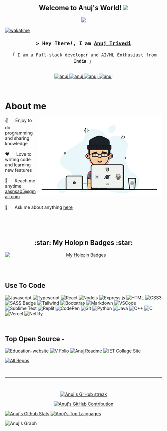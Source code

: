 <h2 align="center">
  Welcome to Anuj's World!
  <img src="https://media.giphy.com/media/hvRJCLFzcasrR4ia7z/giphy.gif" width="28">
</h2>

<p align="center">
  <a href="https://github.com/aasn0119"><img src="https://readme-typing-svg.herokuapp.com/?lines=Self%20Taught%20Programmer;full%20stack%20Developer;1%2B%20year%20of%20coding%20experience;Always%20learning%20new%20things&center=true&width=380&height=45"></a>
</p>

<!-- <a href="https://komarev.com/ghpvc/?username=aasn0119">
  <img align="right" src="https://komarev.com/ghpvc/?username=aasn0119&label=Visitors&color=0e75b6&style=flat" alt="Profile visitor" />
</a> -->

[![wakatime](https://wakatime.com/badge/user/89094640-58e3-41ed-b5db-3fd94be2bc86.svg)](https://wakatime.com/@89094640-58e3-41ed-b5db-3fd94be2bc86)

<!-- Intro  -->
<h3 align="center">
        <samp>&gt; Hey There!, I am
                <b><a target="_blank" href="https://anuj-vfolio.netlify.app">Anuj Trivedi</a></b>
        </samp>
</h3>

<p align="center"> 
  <samp>
    「 I am a Full-stack developer and AI/ML Enthusiast from <b>India</b> 」
    <br>
    <br>
  </samp>
</p>

<p align="center">
 <a href="https://anuj-vfolio.netlify.app" target="blank">
  <img src="https://img.shields.io/badge/Website-DC143C?style=for-the-badge&logo=medium&logoColor=white" alt="anuj" />
 </a>
 <a href="https://www.linkedin.com/in/anuj-abhi-s019" target="_blank">
  <img src="https://img.shields.io/badge/LinkedIn-0077B5?style=for-the-badge&logo=linkedin&logoColor=white" alt="anuj"/>
 </a>
 <a href="https://www.instagram.com/anuj_trivedi_19/" target="_blank">
  <img src="https://img.shields.io/badge/Instagram-fe4164?style=for-the-badge&logo=instagram&logoColor=white" alt="anuj" />
 </a> 
 <a href="https://facebook.com/anuj.trivedi.7315" target="_blank">
  <img src="https://img.shields.io/badge/Facebook-20BEFF?&style=for-the-badge&logo=facebook&logoColor=white" alt="anuj"  />
  </a> 
</p>
<br />

<!-- About Section -->

# About me

<p>
 <img align="right" width="400" src="./assets/programmer.gif" alt="Coding gif" />
  
 ✌️ &emsp; Enjoy to do programming and sharing knowledge <br/><br/>
 ❤️ &emsp; Love to writing code and learning new features<br/><br/>
 📧 &emsp; Reach me anytime: aasnsa05@gmail.com<br/><br/>
 💬 &emsp; Ask me about anything [here](https://github.com/aasn0119/aasn0119/issues)

</p>

<br/>
<br/>
<br/>

<!-- Holopin Badge Section -->
<h2 align="center">:star: My Holopin Badges :star:</h2>
<p align="center">
  <a href="https://holopin.io/@aasn0119">
    <img src="https://holopin.me/aasn0119" alt="My Holopin Badges" width="800" style="display: block; margin:auto;" onerror="this.onerror=null; this.src='YOUR_FALLBACK_IMAGE_URL';">
  </a>
</p>

<br/>
<br/>

## Use To Code

![Javascript](https://img.shields.io/badge/Javascript-F0DB4F?style=for-the-badge&labelColor=black&logo=javascript&logoColor=F0DB4F)
![Typescript](https://img.shields.io/badge/Typescript-007acc?style=for-the-badge&labelColor=black&logo=typescript&logoColor=007acc)
![React](https://img.shields.io/badge/-React-61DBFB?style=for-the-badge&labelColor=black&logo=react&logoColor=61DBFB)
![Nodejs](https://img.shields.io/badge/Nodejs-3C873A?style=for-the-badge&labelColor=black&logo=node.js&logoColor=3C873A)
![Express.js](https://img.shields.io/badge/Express.js-000000?style=for-the-badge&logo=express&logoColor=white)
![HTML](https://img.shields.io/badge/HTML5-E34F26?style=for-the-badge&logo=html5&logoColor=white)
![CSS3](https://img.shields.io/badge/CSS3-1572B6?style=for-the-badge&logo=css3&logoColor=white)
![SASS Badge](https://img.shields.io/badge/Sass-CC6699?style=for-the-badge&logo=sass&logoColor=white)
![Tailwind](https://img.shields.io/badge/Tailwind_CSS-092749?style=for-the-badge&logo=tailwindcss&logoColor=06B6D4&labelColor=000000)
![Bootstrap](https://img.shields.io/badge/Bootstrap-563D7C?style=for-the-badge&logo=bootstrap&logoColor=white)
![Markdown](https://img.shields.io/badge/Markdown-000000?style=for-the-badge&logo=markdown&logoColor=white)
![VSCode](https://img.shields.io/badge/Visual_Studio-0078d7?style=for-the-badge&logo=visual%20studio&logoColor=white)
![Sublime Text](https://img.shields.io/badge/sublime_text-%23575757.svg?style=for-the-badge&logo=sublime-text&logoColor=important)
![Replit](https://img.shields.io/badge/Replit-DD1200?style=for-the-badge&logo=Replit&logoColor=white)
![CodePen](https://img.shields.io/badge/CodePen-white?style=for-the-badge&logo=codepen&logoColor=black)
![Git](https://img.shields.io/badge/Git-F05032?style=for-the-badge&logo=git&logoColor=white)
![Python](https://img.shields.io/badge/python-092749?style=for-the-badge&logo=python&logoColor=ffde57&labelColor=4584b6)
![Java](https://img.shields.io/badge/java-%23ED8B00.svg?style=for-the-badge&logo=openjdk&logoColor=white)
![C++](https://img.shields.io/badge/c++-%2300599C.svg?style=for-the-badge&logo=c%2B%2B&logoColor=white)
![C](https://img.shields.io/badge/c-%2300599C.svg?style=for-the-badge&logo=c&logoColor=white)
![Vercel](https://img.shields.io/badge/vercel-%23000000.svg?style=for-the-badge&logo=vercel&logoColor=white)
![Netlify](https://img.shields.io/badge/netlify-%23000000.svg?style=for-the-badge&logo=netlify&logoColor=#00C7B7)

<br/>

## Top Open Source -

[![Education-website](https://github-readme-stats.vercel.app/api/pin/?username=aasn0119&repo=Fully-Responsive-Education-website&border_color=7F3FBF&bg_color=0D1117&title_color=C9D1D9&text_color=8B949E&icon_color=7F3FBF)](https://github.com/aasn0119/Fully-Responsive-Education-website)
[![V Folio](https://github-readme-stats.vercel.app/api/pin/?username=aasn0119&repo=portfolio&border_color=7F3FBF&bg_color=0D1117&title_color=C9D1D9&text_color=8B949E&icon_color=7F3FBF)](https://github.com/aasn0119/portfolio)
[![Anuj Readme](https://github-readme-stats.vercel.app/api/pin/?username=aasn0119&repo=aasn0119&border_color=7F3FBF&bg_color=0D1117&title_color=C9D1D9&text_color=8B949E&icon_color=7F3FBF)](https://github.com/aasn0119/aasn0119)
[![IET Collage Site](https://github-readme-stats.vercel.app/api/pin/?username=aasn0119&repo=IET_AGRA&border_color=7F3FBF&bg_color=0D1117&title_color=C9D1D9&text_color=8B949E&icon_color=7F3FBF)](https://aasn0119/IET_AGRA/)

<p align="left">
  <a href="https://github.com/aasn0119?tab=repositories" target="_blank"><img alt="All Repos" title="All Repositories" src="https://img.shields.io/badge/-All%20Repos-2962FF?style=for-the-badge&logo=koding&logoColor=white"/></a>
</p>

<br/>
<hr/>
<br/>

<p align="center">
  <a href="https://github.com/aasn0119">
    <img src="https://github-readme-streak-stats.herokuapp.com?user=aasn0119&theme=radical&border=7F3FBF&background=0D1117" alt="Anuj's GitHub streak"/>
  </a>
</p>

<p align="center">
  <a href="https://github.com/aasn0119">
    <img src="http://github-profile-summary-cards.vercel.app/api/cards/profile-details?username=aasn0119&theme=radical" alt="Anuj's GitHub Contribution"/>
  </a>
</p>

<a> 
    <a href="https://github.com/aasn0119"><img alt="Anuj's Github Stats" src="http://github-profile-summary-cards.vercel.app/api/cards/stats?username=aasn0119&theme=radical" height="192px" width="49.5%"/></a>
  <a href="https://github.com/aasn0119"><img alt="Anuj's Top Languages" src="http://github-profile-summary-cards.vercel.app/api/cards/most-commit-language?username=aasn0119&theme=radical" height="192px" width="49.5%"/></a>
  <br/>
</a>

![Anuj's Graph](https://github-readme-activity-graph.vercel.app/graph?username=aasn0119&custom_title=Anuj%20Trivedi%27s%20GitHub%20Activity%20Graph&bg_color=0D1117&color=7F3FBF&line=7F3FBF&point=7F3FBF&area_color=FFFFFF&title_color=FFFFFF&area=true)
